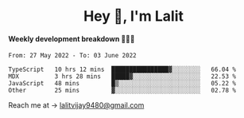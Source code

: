 <h1 align="center">Hey 👋, I'm Lalit</h1>

#### Weekly development breakdown 👨🏻‍💻
<!--START_SECTION:waka-->

```text
From: 27 May 2022 - To: 03 June 2022

TypeScript   10 hrs 12 mins  ████████████████▓░░░░░░░░   66.04 %
MDX          3 hrs 28 mins   █████▓░░░░░░░░░░░░░░░░░░░   22.53 %
JavaScript   48 mins         █▒░░░░░░░░░░░░░░░░░░░░░░░   05.22 %
Other        25 mins         ▓░░░░░░░░░░░░░░░░░░░░░░░░   02.78 %
```

<!--END_SECTION:waka-->

Reach me at → lalitvijay9480@gmail.com
